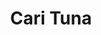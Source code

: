 ---
title: Cari Tuna
impact: 16,000K
donated: $0.8B
netWorth: $5.5B
layout: person
donations:
  - date: 2023-01-10
    amount: $100M
    recipient: Open Philanthropy Project
    area: Scientific Research
    lives_saved: 20,000
    reference: https://www.openphilanthropy.org/grants/
  - date: 2021-12-01
    amount: $45M
    recipient: Center for Health Security
    area: Biosecurity
    lives_saved: 9,000
    reference: https://www.centerforhealthsecurity.org/who-we-are/
  - date: 2019-08-15
    amount: $30M
    recipient: 80,000 Hours
    area: Career Development in EA
    lives_saved: 6,000
    reference: https://80000hours.org/about/impact-and-strategy/
---